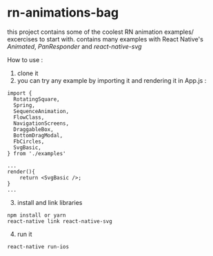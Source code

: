 # rn-animations-bag

this project contains some of the coolest RN animation examples/ excercises to start with.
contains many examples with React Native's *Animated*, *PanResponder* and *react-native-svg*

How to use :

1) clone it 
2) you can try any example by importing it and rendering it in App.js :
```
import {
  RotatingSquare,
  Spring,
  SequenceAnimation,
  FlowClass,
  NavigationScreens,
  DraggableBox,
  BottomDragModal,
  FbCircles,
  SvgBasic,
} from './examples'

...
render(){
    return <SvgBasic />;
}
...
```
3. install and link libraries
```
npm install or yarn
react-native link react-native-svg
```
4. run it
```
react-native run-ios
```

